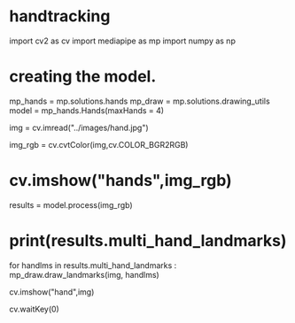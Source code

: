 # handtracking
import cv2 as cv
import mediapipe as mp
import numpy as np

# creating the model.
mp_hands = mp.solutions.hands
mp_draw = mp.solutions.drawing_utils
model = mp_hands.Hands(maxHands = 4)  

img = cv.imread("../images/hand.jpg")


img_rgb = cv.cvtColor(img,cv.COLOR_BGR2RGB)
# cv.imshow("hands",img_rgb)

results = model.process(img_rgb)
# print(results.multi_hand_landmarks)

for handlms in results.multi_hand_landmarks :
    mp_draw.draw_landmarks(img, handlms)
    
cv.imshow("hand",img)

cv.waitKey(0)
